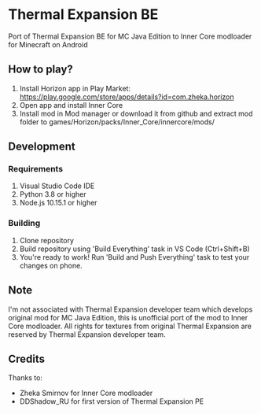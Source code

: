 # Thermal Expansion BE
Port of Thermal Expansion BE for MC Java Edition to Inner Core modloader for Minecraft on Android

## How to play?
1. Install Horizon app in Play Market: https://play.google.com/store/apps/details?id=com.zheka.horizon
2. Open app and install Inner Core
3. Install mod in Mod manager or download it from github and extract mod folder to games/Horizon/packs/Inner_Core/innercore/mods/


## Development
### Requirements
1. Visual Studio Code IDE
2. Python 3.8 or higher
3. Node.js 10.15.1 or higher

### Building
1. Clone repository
2. Build repository using 'Build Everything' task in VS Code (Ctrl+Shift+B)
3. You're ready to work! Run 'Build and Push Everything' task to test your changes on phone.

## Note
I'm not associated with Thermal Expansion developer team which develops original mod for MC Java Edition, this is unofficial port of the mod to Inner Core modloader.
All rights for textures from original Thermal Expansion are reserved by Thermal Expansion developer team.

## Credits
Thanks to:
* Zheka Smirnov for Inner Core modloader 
* DDShadow_RU for first version of Thermal Expansion PE